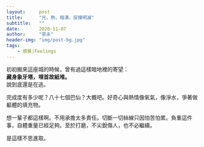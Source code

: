 ```yaml
---
layout:     post
title:      "光，熱，暗湧，捉摸明滅"
subtitle:   ""
date:       2020-11-07
author:     "恩永"
header-img: "img/post-bg.jpg"
tags:
    - 感覺|Feelings
---
```



初初搬來這座城的時候，曾有過這樣暗地裡的寄望：  
**藏身象牙塔，埋首故紙堆。**  
說到底還是在逃。

完成度有多少呢？八十七個巴仙？大概吧。好奇心與熱情像氧氣，像淨水，爭著做軀體的填充物。

想一輩子都這樣啊。不用承擔太多責任。切斷一切絲線只因怕苦怕累。負重這件事，自體重量已經足夠。至於打磨，不尖銳傷人，也不必繼續。

是這樣不思進取。
